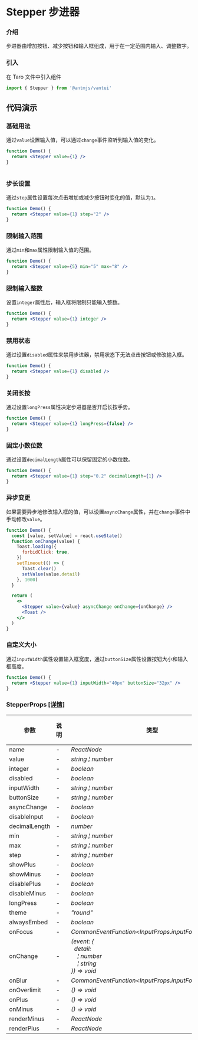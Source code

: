 # Stepper 步进器

### 介绍

步进器由增加按钮、减少按钮和输入框组成，用于在一定范围内输入、调整数字。

### 引入

在 Taro 文件中引入组件

```js
import { Stepper } from '@antmjs/vantui'
```

## 代码演示

### 基础用法

通过`value`设置输入值，可以通过`change`事件监听到输入值的变化。

```jsx
function Demo() {
  return <Stepper value={1} />
}
```

```js

```

### 步长设置

通过`step`属性设置每次点击增加或减少按钮时变化的值，默认为`1`。

```jsx
function Demo() {
  return <Stepper value={1} step="2" />
}
```

### 限制输入范围

通过`min`和`max`属性限制输入值的范围。

```jsx
function Demo() {
  return <Stepper value={5} min="5" max="8" />
}
```

### 限制输入整数

设置`integer`属性后，输入框将限制只能输入整数。

```jsx
function Demo() {
  return <Stepper value={1} integer />
}
```

### 禁用状态

通过设置`disabled`属性来禁用步进器，禁用状态下无法点击按钮或修改输入框。

```jsx
function Demo() {
  return <Stepper value={1} disabled />
}
```

### 关闭长按

通过设置`longPress`属性决定步进器是否开启长按手势。

```jsx
function Demo() {
  return <Stepper value={1} longPress={false} />
}
```

### 固定小数位数

通过设置`decimalLength`属性可以保留固定的小数位数。

```jsx
function Demo() {
  return <Stepper value={1} step="0.2" decimalLength={1} />
}
```

### 异步变更

如果需要异步地修改输入框的值，可以设置`asyncChange`属性，并在`change`事件中手动修改`value`。

```jsx
function Demo() {
  const [value, setValue] = react.useState()
  function onChange(value) {
    Toast.loading({
      forbidClick: true,
    })
    setTimeout(() => {
      Toast.clear()
      setValue(value.detail)
    }, 1000)
  }

  return (
    <>
      <Stepper value={value} asyncChange onChange={onChange} />
      <Toast />
    </>
  )
}
```

### 自定义大小

通过`inputWidth`属性设置输入框宽度，通过`buttonSize`属性设置按钮大小和输入框高度。

```jsx
function Demo() {
  return <Stepper value={1} inputWidth="40px" buttonSize="32px" />
}
```

### StepperProps [[详情]](https://github.com/AntmJS/vantui/tree/main/packages/vantui/types/stepper.d.ts)

| 参数          | 说明 | 类型                                                                                                                                                                                                                                 | 默认值 | 必填    |
| ------------- | ---- | ------------------------------------------------------------------------------------------------------------------------------------------------------------------------------------------------------------------------------------ | ------ | ------- |
| name          | -    | _&nbsp;&nbsp;ReactNode<br/>_                                                                                                                                                                                                         | -      | `false` |
| value         | -    | _&nbsp;&nbsp;string&nbsp;&brvbar;&nbsp;number<br/>_                                                                                                                                                                                  | -      | `false` |
| integer       | -    | _&nbsp;&nbsp;boolean<br/>_                                                                                                                                                                                                           | -      | `false` |
| disabled      | -    | _&nbsp;&nbsp;boolean<br/>_                                                                                                                                                                                                           | -      | `false` |
| inputWidth    | -    | _&nbsp;&nbsp;string&nbsp;&brvbar;&nbsp;number<br/>_                                                                                                                                                                                  | -      | `false` |
| buttonSize    | -    | _&nbsp;&nbsp;string&nbsp;&brvbar;&nbsp;number<br/>_                                                                                                                                                                                  | -      | `false` |
| asyncChange   | -    | _&nbsp;&nbsp;boolean<br/>_                                                                                                                                                                                                           | -      | `false` |
| disableInput  | -    | _&nbsp;&nbsp;boolean<br/>_                                                                                                                                                                                                           | -      | `false` |
| decimalLength | -    | _&nbsp;&nbsp;number<br/>_                                                                                                                                                                                                            | -      | `false` |
| min           | -    | _&nbsp;&nbsp;string&nbsp;&brvbar;&nbsp;number<br/>_                                                                                                                                                                                  | -      | `false` |
| max           | -    | _&nbsp;&nbsp;string&nbsp;&brvbar;&nbsp;number<br/>_                                                                                                                                                                                  | -      | `false` |
| step          | -    | _&nbsp;&nbsp;string&nbsp;&brvbar;&nbsp;number<br/>_                                                                                                                                                                                  | -      | `false` |
| showPlus      | -    | _&nbsp;&nbsp;boolean<br/>_                                                                                                                                                                                                           | -      | `false` |
| showMinus     | -    | _&nbsp;&nbsp;boolean<br/>_                                                                                                                                                                                                           | -      | `false` |
| disablePlus   | -    | _&nbsp;&nbsp;boolean<br/>_                                                                                                                                                                                                           | -      | `false` |
| disableMinus  | -    | _&nbsp;&nbsp;boolean<br/>_                                                                                                                                                                                                           | -      | `false` |
| longPress     | -    | _&nbsp;&nbsp;boolean<br/>_                                                                                                                                                                                                           | -      | `false` |
| theme         | -    | _&nbsp;&nbsp;"round"<br/>_                                                                                                                                                                                                           | -      | `false` |
| alwaysEmbed   | -    | _&nbsp;&nbsp;boolean<br/>_                                                                                                                                                                                                           | -      | `false` |
| onFocus       | -    | _&nbsp;&nbsp;CommonEventFunction<InputProps.inputForceEventDetail><br/>_                                                                                                                                                             | -      | `false` |
| onChange      | -    | _&nbsp;&nbsp;(event:&nbsp;{<br/>&nbsp;&nbsp;&nbsp;&nbsp;detail:<br/>&nbsp;&nbsp;&nbsp;&nbsp;&nbsp;&nbsp;&brvbar;&nbsp;number<br/>&nbsp;&nbsp;&nbsp;&nbsp;&nbsp;&nbsp;&brvbar;&nbsp;string<br/>&nbsp;&nbsp;})&nbsp;=>&nbsp;void<br/>_ | -      | `false` |
| onBlur        | -    | _&nbsp;&nbsp;CommonEventFunction<InputProps.inputForceEventDetail><br/>_                                                                                                                                                             | -      | `false` |
| onOverlimit   | -    | _&nbsp;&nbsp;()&nbsp;=>&nbsp;void<br/>_                                                                                                                                                                                              | -      | `false` |
| onPlus        | -    | _&nbsp;&nbsp;()&nbsp;=>&nbsp;void<br/>_                                                                                                                                                                                              | -      | `false` |
| onMinus       | -    | _&nbsp;&nbsp;()&nbsp;=>&nbsp;void<br/>_                                                                                                                                                                                              | -      | `false` |
| renderMinus   | -    | _&nbsp;&nbsp;ReactNode<br/>_                                                                                                                                                                                                         | -      | `false` |
| renderPlus    | -    | _&nbsp;&nbsp;ReactNode<br/>_                                                                                                                                                                                                         | -      | `false` |
